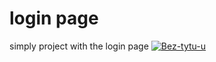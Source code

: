 # login page
simply project with the login page
<a href="https://ibb.co/xGTJNDs"><img src="https://i.ibb.co/y5jWrXR/Bez-tytu-u.jpg" alt="Bez-tytu-u" border="0" /></a>
